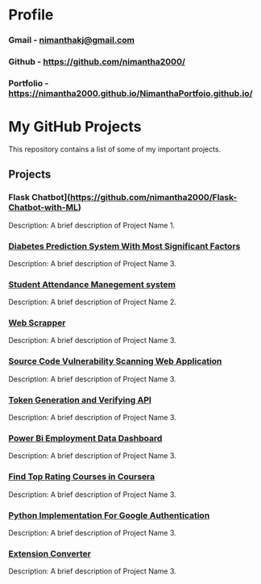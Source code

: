 # Profile
### Gmail - nimanthakj@gmail.com
### Github - https://github.com/nimantha2000/
### Portfolio - https://nimantha2000.github.io/NimanthaPortfoio.github.io/

# My GitHub Projects

This repository contains a list of some of my important projects.

## Projects

### Flask Chatbot](https://github.com/nimantha2000/Flask-Chatbot-with-ML)
Description: A brief description of Project Name 1.

### [Diabetes Prediction System With Most Significant Factors](https://github.com/nimantha2000/Diabetes_Prediction_system_FYP)
Description: A brief description of Project Name 3.

### [Student Attendance Manegement system](https://github.com/nimantha2000/student_attendents_manegement_System)
Description: A brief description of Project Name 2.

### [Web Scrapper](https://github.com/nimantha2000/WebScrapper_UsingPython )
Description: A brief description of Project Name 3.

### [Source Code Vulnerability Scanning Web Application](https://github.com/nimantha2000/source-Code-Vulnerability-scanning-web-application )
Description: A brief description of Project Name 3.

### [Token Generation and Verifying API](https://github.com/nimantha2000/Simpale-Token-Generating-and-Verifying-API)
Description: A brief description of Project Name 3.

### [Power Bi Employment Data Dashboard](https://github.com/nimantha2000/PowerBI_EmployeeDataDashboard )
Description: A brief description of Project Name 3.

### [Find Top Rating Courses in Coursera](https://github.com/nimantha2000/Find_Top_Most_Courses_In_Coursera )
Description: A brief description of Project Name 3.

### [Python Implementation For Google Authentication](https://github.com/nimantha2000/Python_Implementation_part_For_Google_Authentication)
Description: A brief description of Project Name 3.

### [Extension Converter](https://github.com/nimantha2000/Extension_Converter)
Description: A brief description of Project Name 3.
